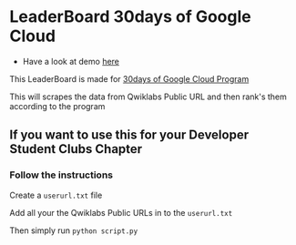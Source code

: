 # LeaderBoard 30days of Google Cloud

* Have a look at demo [here](https://dscleaderboard.netlify.app/)

This LeaderBoard is made for [30days of Google Cloud Program](https://events.withgoogle.com/30daysofgooglecloud/)

This will scrapes the data from Qwiklabs Public URL and then rank's them according to the program 

## If you want to use this for your Developer Student Clubs Chapter

### Follow the instructions

Create a ```userurl.txt``` file

Add all your the Qwiklabs Public URLs  in to the ```userurl.txt``` 

Then simply run ```python script.py```
